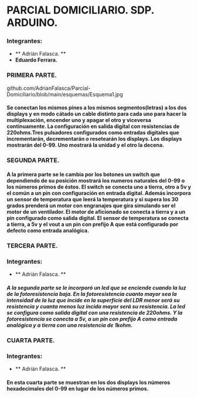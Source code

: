 # PARCIAL DOMICILIARIO. SDP. ARDUINO.


### Integrantes: 
* ** Adrián Falasca. **
* **Eduardo Ferrara.**

### PRIMERA PARTE.  

github.com/AdrianFalasca/Parcial-Domiciliario/blob/main/esquemas/Esquema1.jpg
#### Se conectan los mismos pines a los mismos segmentos(letras) a los dos displays y en modo cátado un cable distinto para cada uno para hacer la multiplexación, encender uno y apagar el otro y viceversa continuamente. La configuración en salida digital con resistencias de 220ohms.Tres pulsadores configurados como entradas digitales que incrementarán, decrementarán o resetearán los displays. Los displays mostrarán del 0-99. Uno mostrará la unidad y el otro la decena.




### SEGUNDA PARTE. 


#### A la primera parte se le cambia por los botones un switch que dependiendo de su posición mostrará los numeros naturales del 0-99 o los números primos de éstos. El switch se conecta uno a tierra, otro a 5v y el común a un pin con configuración en entrada digital. Además incorpora un sensor de temperatura que leerá la temperatura y si supera los 30 grados prenderá un motor con engranajes que gira simulando ser el motor de un ventilador. El motor de aficionado se conecta a tierra y a un pin configurado como salida digital. El sensor de temperatura se conecta a tierra, a 5v y el vout a un pin con prefijo A que está configurado por defecto como entrada analógica.




### TERCERA PARTE.
### Integrantes: 
* ** Adrián Falasca. **


##### A la segunda parte se le incorporó un led que se enciende cuando la luz de la fotoresistencia baja. En la fotoresistencia cuanto mayor sea la intensidad de la luz que incide en la superficie del LDR menor será su resistencia y cuanta menos luz incida mayor será su resistencia. La led se configura como salida digital con una resistencia de 220ohms. Y la fotoresistencia se conecta a 5v, a un pin con prefijo A como entrada analógica y a tierra con una resistencia de 1kohm. 


### CUARTA PARTE. 
### Integrantes: 
* ** Adrián Falasca. **


#### En esta cuarta parte se muestran en los dos displays los números hexadecimales del 0-99 en lugar de los números primos.  
